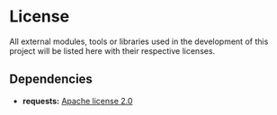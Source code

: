 # License
All external modules, tools or libraries used in the development of this project will be listed here with their respective licenses.

## Dependencies
- **requests:** [Apache license 2.0](http://www.apache.org/licenses/LICENSE-2.0)